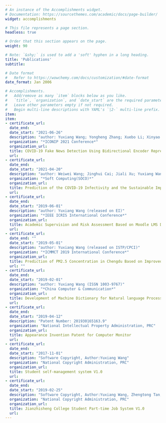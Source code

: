 ```yaml
---
# An instance of the Accomplishments widget.
# Documentation: https://sourcethemes.com/academic/docs/page-builder/
widget: accomplishments

# This file represents a page section.
headless: true

# Order that this section appears on the page.
weight: 90

# Note: `&shy;` is used to add a 'soft' hyphen in a long heading.
title: 'Publications'
subtitle:

# Date format
#   Refer to https://wowchemy.com/docs/customization/#date-format
date_format: Jan 2006

# Accomplishments.
#   Add/remove as many `item` blocks below as you like.
#   `title`, `organization`, and `date_start` are the required parameters.
#   Leave other parameters empty if not required.
#   Begin multi-line descriptions with YAML's `|2-` multi-line prefix.
item:
item:
- certificate_url: 
  date_end: 
  date_start: "2021-06-26"
  description: "author: Yuxiang Wang; Yongheng Zhang; Xuebo Li; Xinyao Yu(submitted)"
  organization: "*ICONIP 2021 Conference*"
  organization_url: 
  title: COVID-19 Fake News Detection Using Bidirectional Encoder Representations from Transformers Based Models
  url:
- certificate_url: 
  date_end: 
  date_start: "2021-04-20"
  description: "author: Weiwei Wang; Jinghui Cai; Jiali Xu; Yuxiang Wang; Yulin Zou(submitted)"
  organization: "*Soft Computing(SOCO)*"
  organization_url: 
  title: Prediction of the COVID-19 Infectivity and the Sustainable Impact on Public Health under Deep Learning Algorithm
  url:
- certificate_url: 
  date_end: 
  date_start: "2019-06-01"
  description: "author: Yuxiang Wang (released on EI)"
  organization: "*IEEE ICRIS International Conference*"
  organization_url: 
  title: Academic Supervision and Risk Assessment Based on Moodle LMS Data
  url: 
- certificate_url: 
  date_end: ""
  date_start: "2019-05-01"
  description: "author: Yuxiang Wang (released on ISTP/CPCI)"
  organization: "*ICMMCT 2019 International Conference*"
  organization_url: 
  title: Prediction of PM2.5 Concentration in Chengdu Based on Improved BP Neural Network
  url: ""
- certificate_url: 
  date_end: 
  date_start: "2019-02-01"
  description: "author: Yuxiang Wang (ISSN 1003-9767)"
  organization: "*China Computer & Communication*"
  organization_url: 
  title: Development of Machine Dictionary for Natural language Processing
  url: 
- certificate_url: 
  date_end: 
  date_start: "2019-04-12"
  description: "Patent Number: 201930165163.9"
  organization: "National Intellectual Property Administration, PRC"
  organization_url: 
  title: Appearance Invention Patent for Computer Monitor 
  url: 
- certificate_url: 
  date_end: 
  date_start: "2017-11-01"
  description: "Software Copyright, Author:Yuxiang Wang"
  organization: "National Copyright Administration, PRC"
  organization_url: 
  title: Student self-management system V1.0 
  url: 
- certificate_url: 
  date_end: 
  date_start: "2019-02-25"
  description: "Software Copyright, Author:Yuxiang Wang, Zhengtong Tan, Zipeng Li"
  organization: "National Copyright Administration, PRC"
  organization_url: 
  title: Jianzhisheng College Student Part-time Job System V1.0
  url: 
---
```

